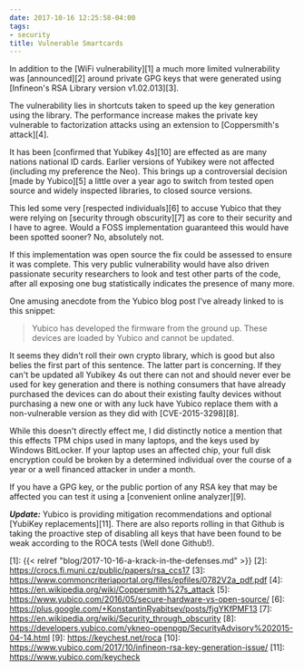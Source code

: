 ```yaml
---
date: 2017-10-16 12:25:58-04:00
tags:
- security
title: Vulnerable Smartcards
---
```


In addition to the [WiFi vulnerability][1] a much more limited vulnerability
was [announced][2] around private GPG keys that were generated using [Infineon's
RSA Library version v1.02.013][3].

The vulnerability lies in shortcuts taken to speed up the key generation using
the library. The performance increase makes the private key vulnerable to
factorization attacks using an extension to [Coppersmith's attack][4].

It has been [confirmed that Yubikey 4s][10] are effected as are many nations
national ID cards. Earlier versions of Yubikey were not affected (including my
preference the Neo). This brings up a controversial decision [made by
Yubico][5] a little over a year ago to switch from tested open source and
widely inspected libraries, to closed source versions.

This led some very [respected individuals][6] to accuse Yubico that they were
relying on [security through obscurity][7] as core to their security and I have
to agree. Would a FOSS implementation guaranteed this would have been spotted
sooner? No, absolutely not.

If this implementation was open source the fix could be assessed to ensure it
was complete. This very public vulnerability would have also driven passionate
security researchers to look and test other parts of the code, after all
exposing one bug statistically indicates the presence of many more.

One amusing anecdote from the Yubico blog post I've already linked to is this
snippet:

> Yubico has developed the firmware from the ground up. These devices are
> loaded by Yubico and cannot be updated.

It seems they didn't roll their own crypto library, which is good but also
belies the first part of this sentence. The latter part is concerning. If they
can't be updated all Yubikey 4s out there can not and should never ever be used
for key generation and there is nothing consumers that have already purchased
the devices can do about their existing faulty devices without purchasing a
new one or with any luck have Yubico replace them with a non-vulnerable
version as they did with [CVE-2015-3298][8].

While this doesn't directly effect me, I did distinctly notice a mention that
this effects TPM chips used in many laptops, and the keys used by Windows
BitLocker. If your laptop uses an affected chip, your full disk encryption
could be broken by a determined individual over the course of a year or a well
financed attacker in under a month.

If you have a GPG key, or the public portion of any RSA key that may be
affected you can test it using a [convenient online analyzer][9].

***Update:*** Yubico is providing mitigation recommendations and optional
[YubiKey replacements][11]. There are also reports rolling in that Github is
taking the proactive step of disabling all keys that have been found to be weak
according to the ROCA tests (Well done Github!).

[1]: {{< relref "blog/2017-10-16-a-krack-in-the-defenses.md" >}}
[2]: https://crocs.fi.muni.cz/public/papers/rsa_ccs17
[3]: https://www.commoncriteriaportal.org/files/epfiles/0782V2a_pdf.pdf
[4]: https://en.wikipedia.org/wiki/Coppersmith%27s_attack
[5]: https://www.yubico.com/2016/05/secure-hardware-vs-open-source/
[6]: https://plus.google.com/+KonstantinRyabitsev/posts/fjgYKfPMF13
[7]: https://en.wikipedia.org/wiki/Security_through_obscurity
[8]: https://developers.yubico.com/ykneo-openpgp/SecurityAdvisory%202015-04-14.html
[9]: https://keychest.net/roca
[10]: https://www.yubico.com/2017/10/infineon-rsa-key-generation-issue/
[11]: https://www.yubico.com/keycheck
